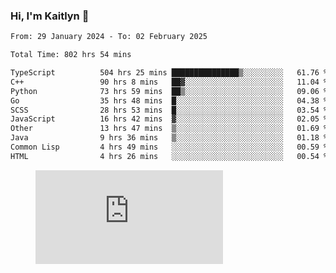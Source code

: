### Hi, I'm Kaitlyn 👋
<!--START_SECTION:waka-->

```txt
From: 29 January 2024 - To: 02 February 2025

Total Time: 802 hrs 54 mins

TypeScript          504 hrs 25 mins ███████████████▒░░░░░░░░░   61.76 %
C++                 90 hrs 8 mins   ██▓░░░░░░░░░░░░░░░░░░░░░░   11.04 %
Python              73 hrs 59 mins  ██▒░░░░░░░░░░░░░░░░░░░░░░   09.06 %
Go                  35 hrs 48 mins  █░░░░░░░░░░░░░░░░░░░░░░░░   04.38 %
SCSS                28 hrs 53 mins  █░░░░░░░░░░░░░░░░░░░░░░░░   03.54 %
JavaScript          16 hrs 42 mins  ▓░░░░░░░░░░░░░░░░░░░░░░░░   02.05 %
Other               13 hrs 47 mins  ▒░░░░░░░░░░░░░░░░░░░░░░░░   01.69 %
Java                9 hrs 36 mins   ▒░░░░░░░░░░░░░░░░░░░░░░░░   01.18 %
Common Lisp         4 hrs 49 mins   ░░░░░░░░░░░░░░░░░░░░░░░░░   00.59 %
HTML                4 hrs 26 mins   ░░░░░░░░░░░░░░░░░░░░░░░░░   00.54 %
```

<!--END_SECTION:waka-->

<figure><embed src="https://wakatime.com/share/@018d58bc-3d22-46c9-b2d7-4ed36fb8172d/243b5d9b-77cd-4133-89ff-dcc8f225fa18.svg"></embed></figure>
